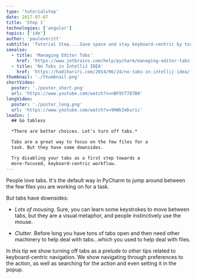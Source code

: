 ```yaml
---
type: 'tutorialstep'
date: 2017-07-07
title: 'Step 1'
technologies: ['angular']
topics: ['ide']
author: 'pauleveritt'
subtitle: 'Tutorial Step....Save space and stay keyboard-centric by turning off the tabs'
seealso:
  - title: 'Managing Editor Tabs'
    href: 'https://www.jetbrains.com/help/pycharm/managing-editor-tabs.html'
  - title: 'No Tabs in IntelliJ IDEA'
    href: 'https://hadihariri.com/2014/06/24/no-tabs-in-intellij-idea/'
thumbnail: './thumbnail.png'
shortVideo:
  poster: './poster_short.png'
  url: 'https://www.youtube.com/watch?v=nBF9tT787B0'
longVideo:
  poster: './poster_long.png'
  url: 'https://www.youtube.com/watch?v=9HWkImburic'
leadin: |
  ## Go tabless

  *There are better choices. Let's turn off tabs.*

  Tabs are a great way to focus on the few files for a 
  task. But they have some downsides.

  Try disabling your tabs as a first step towards a 
  more-focused, keyboard-centric workflow.
---
```


People love tabs. It's the default way in PyCharm to jump around
between the few files you are working on for a task.

But tabs have downsides:

- _Lots of mousing_. Sure, you can learn some keystrokes to move
  between tabs, but they are a visual metaphor, and people
  instinctively use the mouse.

- _Clutter_. Before long you have tons of tabs open and then need
  other machinery to help deal with tabs...which you used to
  help deal with files.

In this tip we show turning off tabs as a prelude to other tips
related to keyboard-centric navigation. We show navigating through
preferences to the action, as well as searching for the action
and even setting it in the popup.
